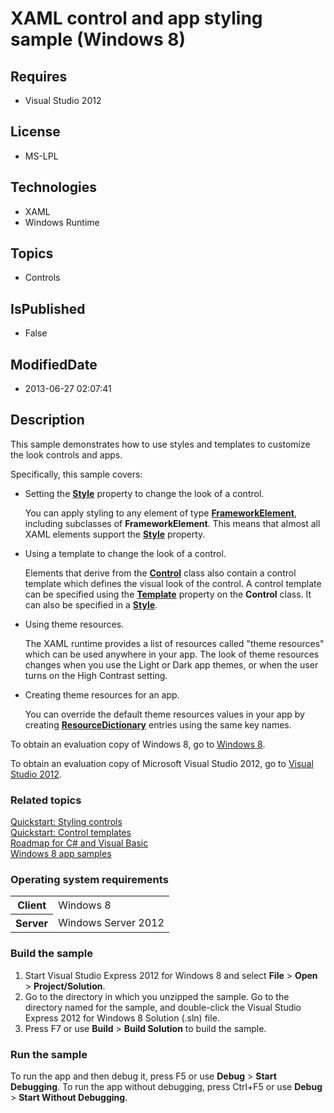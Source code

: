 # XAML control and app styling sample (Windows 8)
## Requires
* Visual Studio 2012
## License
* MS-LPL
## Technologies
* XAML
* Windows Runtime
## Topics
* Controls
## IsPublished
* False
## ModifiedDate
* 2013-06-27 02:07:41
## Description

<div id="mainSection">
<p>This sample demonstrates how to use styles and templates to customize the look controls and apps.
</p>
<p>Specifically, this sample covers:</p>
<ul>
<li>Setting the <a href="http://msdn.microsoft.com/library/windows/apps/br208743">
<b>Style</b></a> property to change the look of a control.
<p>You can apply styling to any element of type <a href="http://msdn.microsoft.com/library/windows/apps/br208706">
<b>FrameworkElement</b></a>, including subclasses of <b>FrameworkElement</b>. This means that almost all XAML elements support the
<a href="http://msdn.microsoft.com/library/windows/apps/br208743"><b>Style</b></a> property.</p>
</li><li>Using a template to change the look of a control.
<p>Elements that derive from the <a href="http://msdn.microsoft.com/library/windows/apps/br209390">
<b>Control</b></a> class also contain a control template which defines the visual look of the control. A control template can be specified using the
<a href="http://msdn.microsoft.com/library/windows/apps/br209465"><b>Template</b></a> property on the
<b>Control</b> class. It can also be specified in a <a href="http://msdn.microsoft.com/library/windows/apps/br208743">
<b>Style</b></a>. </p>
</li><li>Using theme resources.
<p>The XAML runtime provides a list of resources called &quot;theme resources&quot; which can be used anywhere in your app. The look of theme resources changes when you use the Light or Dark app themes, or when the user turns on the High Contrast setting.</p>
</li><li>Creating theme resources for an app.
<p>You can override the default theme resources values in your app by creating <a href="http://msdn.microsoft.com/library/windows/apps/br208794">
<b>ResourceDictionary</b></a> entries using the same key names.</p>
</li></ul>
<p></p>
<p>To obtain an evaluation copy of Windows&nbsp;8, go to <a href="http://go.microsoft.com/fwlink/p/?linkid=241655">
Windows&nbsp;8</a>. </p>
<p>To obtain an evaluation copy of Microsoft Visual Studio&nbsp;2012, go to <a href="http://go.microsoft.com/fwlink/p/?linkid=241656">
Visual Studio&nbsp;2012</a>. </p>
<h3><a id="related_topics"></a>Related topics</h3>
<dl><dt><a href="http://msdn.microsoft.com/library/windows/apps/hh465381">Quickstart: Styling controls</a>
</dt><dt><a href="http://msdn.microsoft.com/library/windows/apps/hh465374">Quickstart: Control templates</a>
</dt><dt><a href="http://msdn.microsoft.com/library/windows/apps/br229583">Roadmap for C# and Visual Basic</a>
</dt><dt><a href="http://go.microsoft.com/fwlink/p/?LinkID=227694">Windows 8 app samples</a>
</dt></dl>
<h3>Operating system requirements</h3>
<table>
<tbody>
<tr>
<th>Client</th>
<td><dt>Windows&nbsp;8 </dt></td>
</tr>
<tr>
<th>Server</th>
<td><dt>Windows Server&nbsp;2012 </dt></td>
</tr>
</tbody>
</table>
<h3>Build the sample</h3>
<p></p>
<ol>
<li>Start Visual Studio Express&nbsp;2012 for Windows&nbsp;8 and select <b>File</b> &gt; <b>
Open</b> &gt; <b>Project/Solution</b>. </li><li>Go to the directory in which you unzipped the sample. Go to the directory named for the sample, and double-click the Visual Studio Express&nbsp;2012 for Windows&nbsp;8 Solution (.sln) file.
</li><li>Press F7 or use <b>Build</b> &gt; <b>Build Solution</b> to build the sample. </li></ol>
<p></p>
<h3>Run the sample</h3>
<p>To run the app and then debug it, press F5 or use <b>Debug</b> &gt; <b>Start Debugging</b>. To run the app without debugging, press Ctrl&#43;F5 or use
<b>Debug</b> &gt; <b>Start Without Debugging</b>.</p>
</div>
